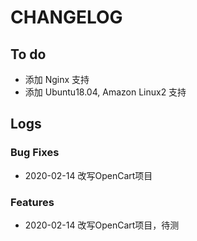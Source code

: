 # CHANGELOG

## To do

* 添加 Nginx 支持
* 添加 Ubuntu18.04, Amazon Linux2 支持

## Logs

### Bug Fixes

* 2020-02-14  改写OpenCart项目

### Features

* 2020-02-14  改写OpenCart项目，待测